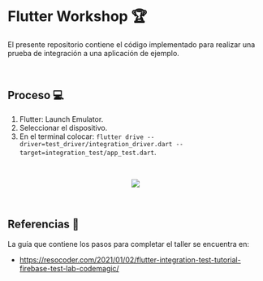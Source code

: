 # Flutter Workshop 🏆

El presente repositorio contiene el código implementado para realizar una prueba de integración a una aplicación de ejemplo.

<br />

## Proceso 💻
1. Flutter: Launch Emulator.
2. Seleccionar el dispositivo.
3. En el terminal colocar: ```flutter drive --driver=test_driver/integration_driver.dart --target=integration_test/app_test.dart```.
<br />

<p align="center"><img src="https://github.com/DianaEspitia/Flutter-Workshop/blob/main/integrationTestFuncionamiento.gif"></p>

<br />

## Referencias 🔎
La guía que contiene los pasos para completar el taller se encuentra en:
* https://resocoder.com/2021/01/02/flutter-integration-test-tutorial-firebase-test-lab-codemagic/
